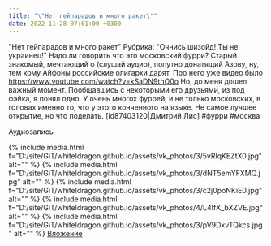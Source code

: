 ```yaml
---
title: "\"Нет гейпарадов и много ракет\""
date: 2022-11-28 07:01:00 +0300
---
```


"Нет гейпарадов и много ракет"
Рубрика: "Очнись шизойд! Ты не украинец!"
Надо ли говорить что это московский фурри? Старый знакомый, мечтающий о (слушай аудио), попутно донатящий Азову, ну, тем кому Айфоны российские олигархи дарят.
Про него уже видео было https://www.youtube.com/watch?v=kSaDN9thO0o
Но, до меня дошел важный момент. Пообщавшись с некоторыми его друзьями, из под фэйка, я понял одно. У очень многох фуррей, и не только московских, в головах именно то, что у этого конченного на языке. Не самое лучшее открытие, но что поделать.
[id87403120|Дмитрий Лис]
#фурри #москва


Аудиозапись

{% include media.html f="D:/site/GiT/whiteldragon.github.io/assets/vk_photos/3/5vRlqKEZtX0.jpg" alt="" %}
{% include media.html f="D:/site/GiT/whiteldragon.github.io/assets/vk_photos/3/dNT5emYFXMQ.jpg" alt="" %}
{% include media.html f="D:/site/GiT/whiteldragon.github.io/assets/vk_photos/3/c2j0poNKiE0.jpg" alt="" %}
{% include media.html f="D:/site/GiT/whiteldragon.github.io/assets/vk_photos/4/L4IfX_bXZVE.jpg" alt="" %}
{% include media.html f="D:/site/GiT/whiteldragon.github.io/assets/vk_photos/3/pV9DxvTQkcs.jpg" alt="" %}
[Вложение](https://vk.com/video41076938_456239574)
